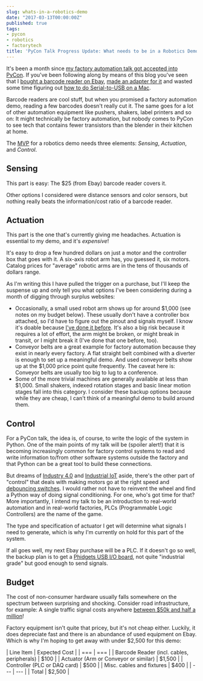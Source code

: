```yaml
---
slug: whats-in-a-robotics-demo
date: "2017-03-13T00:00:00Z"
published: true
tags:
- pycon
- robotics
- factorytech
title: 'PyCon Talk Progress Update: What needs to be in a Robotics Demo?'
---
```


It's been a month since [my factory automation talk got accepted into PyCon](/2017/02/12/tap-tap-tap/). If you've been following along by means of this blog you've seen that I [bought a barcode reader on Ebay](/2017/02/26/intro-to-barcode-readers/), [made an adapter for it](/2017/03/06/ms3-serial-adapter/) and wasted some time figuring out [how to do Serial-to-USB on a Mac](/2017/03/07/serial-to-usb-on-mac/).

Barcode readers are cool stuff, but when you promised a factory automation demo, reading a few barcodes doesn't really cut it. The same goes for a lot of other automation equipment like pushers, shakers, label printers and so on: It might technically be factory automation, but nobody comes to PyCon to see tech that contains fewer transistors than the blender in their kitchen at home.

The [MVP](https://en.wikipedia.org/wiki/Minimum_viable_product) for a robotics demo needs three elements: *Sensing*, *Actuation*, and *Control*.

## Sensing

This part is easy: The $25 (from Ebay) barcode reader covers it.

Other options I considered were distance sensors and color sensors, but nothing really beats the information/cost ratio of a barcode reader.


## Actuation

This part is the one that's currently giving me headaches. Actuation is essential to my demo, and it's _expensive_!

It's easy to drop a few hundred dollars on just a motor and the controller box that goes with it. A six-axis robot arm has, you guessed it, six motors. Catalog prices for "average" robotic arms are in the tens of thousands of dollars range.

As I'm writing this I have pulled the trigger on a purchase, but I'll keep the suspense up and only tell you what options I've been considering during a month of digging through surplus websites:
* Occasionally, a small used robot arm shows up for around $1,000 (see notes on my budget below). These usually don't have a controller box attached, so I'd have to figure out the pinout and signals myself. I know it's doable because [I've done it before](http://jonasneubert.com/projects/movemaster). It's also a big risk because it requires a lot of effort, the arm might be broken, or might break in transit, or I might break it (I've done that one before, too).
* Conveyor belts are a great example for factory automation because they exist in nearly every factory. A flat straight belt combined with a diverter is enough to set up a meaningful demo. And used conveyor belts show up at the $1,000 price point quite frequently. The caveat here is: Conveyor belts are usually too big to lug to a conference.
* Some of the more trivial machines are generally available at less than $1,000. Small shakers, indexed rotation stages and basic linear motion stages fall into this category. I consider these backup options because while they are cheap, I can't think of a meaningful demo to build around them.


## Control

For a PyCon talk, the idea is, of course, to write the logic of the system in Python. One of the main points of my talk will be (spoiler alert!) that it is becoming increasingly common for factory control systems to read and write information to/from other software systems outside the factory and that Python can be a great tool to build these connections.

But dreams of [Industry 4.0](https://en.wikipedia.org/wiki/Industry_4.0) and [Industrial IoT](https://www.accenture.com/us-en/labs-insight-industrial-internet-of-things) aside, there's the other part of "control" that deals with making motors go at the right speed and [debouncing switches](http://www.unm.edu/~zbaker/ece238/slides/Debounce.pdf). I would rather not have to reinvent the wheel and find a Python way of doing signal conditioning. For one, who's got time for that? More importantly, I intend my talk to be an introduction to real-world automation and in real-world factories, PLCs (Programmable Logic Controllers) are the name of the game.

The type and specification of actuator I get will determine what signals I need to generate, which is why I'm currently on hold for this part of the system.

If all goes well, my next Ebay purchase will be a PLC. If it doesn't go so well, the backup plan is to get a [Phidgets USB I/O board](http://www.phidgets.com/products.php?category=0), not quite "industrial grade" but good enough to send signals.


## Budget

The cost of non-consumer hardware usually falls somewhere on the spectrum between surprising and shocking. Consider road infrastructure, for example: A single traffic signal costs anywhere [between $50k and half a million](http://www.itsbenefits.its.dot.gov/its/benecost.nsf/DisplayRUCByUnitCostElementUnadjusted?ReadForm&UnitCostElement=Traffic+Signal&Subsystem=Roadside+Control+(RS-C))!

Factory equipment isn't quite that pricey, but it's not cheap either. Luckily, it does depreciate fast and there is an abundance of used equipment on Ebay. Which is why I'm hoping to get away with under $2,500 for this demo:

| Line Item | Expected Cost |
| === | === |
| Barcode Reader (incl. cables, peripherals) | $100 |
| Actuator (Arm or Conveyor or similar) | $1,500 |
| Controller (PLC or DAQ card) | $500 |
| Misc. cables and fixtures | $400 |
| --- | --- |
| Total | $2,500 |
